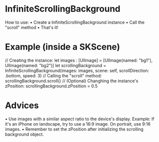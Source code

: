 # InfiniteScrollingBackground
How to use:
• Create a InfiniteScrollingBackground instance
• Call the "scroll" method
• That's it!

# Example (inside a SKScene)
// Creating the instance:
let images : [UIImage] = [UIImage(named: "bg1"), UIImage(named: "bg2")]
let scrollingBackground = InfiniteScrollingBackground(images: images, scene: self, scrollDirection: .bottom, speed: 3)
// Calling the "scroll" method:
scrollingBackground.scroll()
// (Optional) Changhing the instance's zPosition:
scrollingBackground.zPosition = 0.5

# Advices
• Use images with a similar aspect ratio to the device's display. Example: If it's an iPhone on landscape, try to use a 16:9 image. On portrait, use 9:16 images.
• Remember to set the zPosition after initializing the scrolling background object.
